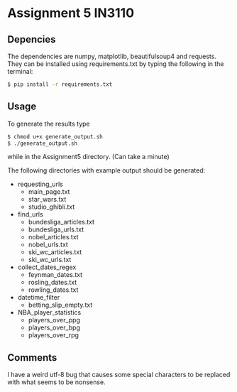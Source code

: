 # Assignment 5 IN3110

## Depencies

The dependencies are numpy, matplotlib, beautifulsoup4 and requests.
They can be installed using requirements.txt by typing the following in 
the terminal:

```bash
$ pip install -r requirements.txt
```

## Usage

To generate the results type 

```bash
$ chmod u+x generate_output.sh
$ ./generate_output.sh
````
while in the Assignment5 directory. (Can take a minute)

The following directories with example output should be generated:

- requesting_urls
    - main_page.txt
    - star_wars.txt
    - studio_ghibli.txt
- find_urls
    - bundesliga_articles.txt
    - bundesliga_urls.txt
    - nobel_articles.txt
    - nobel_urls.txt
    - ski_wc_articles.txt
    - ski_wc_urls.txt
- collect_dates_regex
    - feynman_dates.txt
    - rosling_dates.txt
    - rowling_dates.txt
- datetime_filter
    - betting_slip_empty.txt
- NBA_player_statistics
    - players_over_ppg
    - players_over_bpg
    - players_over_rpg

## Comments

I have a weird utf-8 bug that causes some special characters to be replaced with what seems to be nonsense. 
